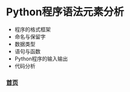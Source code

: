 # Python程序语法元素分析
  * 程序的格式框架
  * 命名与保留字
  * 数据类型
  * 语句与函数
  * Python程序的输入输出
  * 代码分析
  
  
  
### [首页](https://github.com/queenta/Python/blob/master/README.md)

